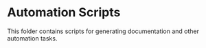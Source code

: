 # Automation Scripts

This folder contains scripts for generating documentation and other automation tasks.
